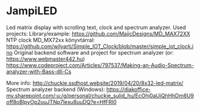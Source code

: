 # JampiLED
Led matrix display with scrolling text, clock and spectrum analyzer.
Used projects:
  Library/example: 
    https://github.com/MajicDesigns/MD_MAX72XX 
  NTP clock MD_MX72xx könyvtárral:
    https://github.com/wilyarti/Simple_IOT_Clock/blob/master/simple_iot_clock.ino 
  Original backend software and project for spectrum analyzer (or: https://www.webmaster442.hu)
    https://www.codeproject.com/Articles/797537/Making-an-Audio-Spectrum-analyzer-with-Bass-dll-Cs 
    
    
More info: http://chuckie.ssdhost.website/2019/04/20/8x32-led-matrix/
Spectrum analyzer backend (Windows): https://diakoffice-my.sharepoint.com/:u:/g/personal/chuckie_sulid_hu/EcOhj0aUiQhHhDm6U9off8oBlpyOp2uuJTNp7lesu8uuDQ?e=HfFRl0
